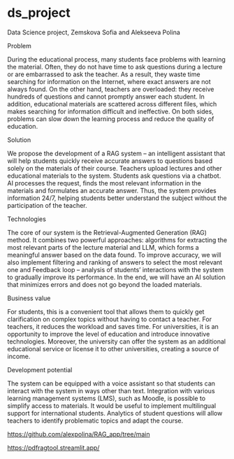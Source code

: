 # ds_project
Data Science project, Zemskova Sofia and Alekseeva Polina

Problem

During the educational process, many students face problems with learning the material. Often, they do not have time to ask questions during a lecture or are embarrassed to ask the teacher. As a result, they waste time searching for information on the Internet, where exact answers are not always found.
On the other hand, teachers are overloaded: they receive hundreds of questions and cannot promptly answer each student. In addition, educational materials are scattered across different files, which makes searching for information difficult and ineffective.
On both sides, problems can slow down the learning process and reduce the quality of education.

Solution

We propose the development of a RAG system – an intelligent assistant that will help students quickly receive accurate answers to questions based solely on the materials of their course.
Teachers upload lectures and other educational materials to the system. Students ask questions via a chatbot. AI processes the request, finds the most relevant information in the materials and formulates an accurate answer.
Thus, the system provides information 24/7, helping students better understand the subject without the participation of the teacher.

Technologies

The core of our system is the Retrieval-Augmented Generation (RAG) method. It combines two powerful approaches: algorithms for extracting the most relevant parts of the lecture material and LLM, which forms a meaningful answer based on the data found. 
To improve accuracy, we will also implement filtering and ranking of answers to select the most relevant one and Feedback loop – analysis of students’ interactions with the system to gradually improve its performance. In the end, we will have an AI solution that minimizes errors and does not go beyond the loaded materials.

Business value

For students, this is a convenient tool that allows them to quickly get clarification on complex topics without having to contact a teacher. For teachers, it reduces the workload and saves time. For universities, it is an opportunity to improve the level of education and introduce innovative technologies. Moreover, the university can offer the system as an additional educational service or license it to other universities, creating a source of income.

Development potential

The system can be equipped with a voice assistant so that students can interact with the system in ways other than text.
Integration with various learning management systems (LMS), such as Moodle, is possible to simplify access to materials.
It would be useful to implement multilingual support for international students.
Analytics of student questions will allow teachers to identify problematic topics and adapt the course.

https://github.com/alexpolina/RAG_app/tree/main

https://pdfragtool.streamlit.app/
